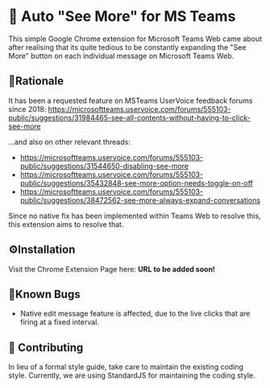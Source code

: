 # 📖 Auto "See More" for MS Teams
This simple Google Chrome extension for Microsoft Teams Web came about after realising that its quite tedious to be constantly expanding the "See More" button on each individual message on Microsoft Teams Web.

## 🤔Rationale
It has been a requested feature on MSTeams UserVoice feedback forums since 2018: https://microsoftteams.uservoice.com/forums/555103-public/suggestions/31984465-see-all-contents-without-having-to-click-see-more

...and also on other relevant threads:
* https://microsoftteams.uservoice.com/forums/555103-public/suggestions/31544650-disabling-see-more
* https://microsoftteams.uservoice.com/forums/555103-public/suggestions/35432848-see-more-option-needs-toggle-on-off
* https://microsoftteams.uservoice.com/forums/555103-public/suggestions/38472562-see-more-always-expand-conversations

Since no native fix has been implemented within Teams Web to resolve this, this extension aims to resolve that.

## ⚙️Installation
Visit the Chrome Extension Page here: <b>URL to be added soon!</b>

## 🐞Known Bugs
* Native edit message feature is affected, due to the live clicks that are firing at a fixed interval.

## 🤝 Contributing
In lieu of a formal style guide, take care to maintain the existing coding style. Currently, we are using StandardJS for maintaining the coding style.






